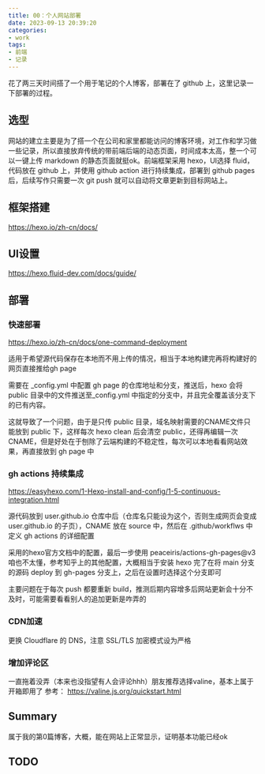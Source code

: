 ```yaml
---
title: 00：个人网站部署
date: 2023-09-13 20:39:20
categories:
- work
tags:
- 前端
- 记录
---
```


花了两三天时间搭了一个用于笔记的个人博客，部署在了 github 上，这里记录一下部署的过程。

<!-- more -->

## 选型

网站的建立主要是为了搭一个在公司和家里都能访问的博客环境，对工作和学习做一些记录，所以直接放弃传统的带前端后端的动态页面，时间成本太高，整一个可以一键上传 markdown 的静态页面就挺ok。前端框架采用 hexo，UI选择 fluid，代码放在 github 上，并使用 github action 进行持续集成，部署到 github pages 后，后续写作只需要一次 git push 就可以自动将文章更新到目标网站上。

## 框架搭建

<https://hexo.io/zh-cn/docs/>

## UI设置

<https://hexo.fluid-dev.com/docs/guide/>

## 部署

### 快速部署

<https://hexo.io/zh-cn/docs/one-command-deployment>

适用于希望源代码保存在本地而不用上传的情况，相当于本地构建完再将构建好的网页直接推给gh page

需要在 _config.yml 中配置 gh page 的仓库地址和分支，推送后，hexo 会将 public 目录中的文件推送至_config.yml 中指定的分支中，并且完全覆盖该分支下的已有内容。

这就导致了一个问题，由于是只传 public 目录，域名映射需要的CNAME文件只能放到 public 下，这样每次 hexo clean 后会清空 public，还得再编辑一次CNAME，但是好处在于刨除了云端构建的不稳定性，每次可以本地看看网站效果，再直接放到 gh page 中

### gh actions 持续集成

<https://easyhexo.com/1-Hexo-install-and-config/1-5-continuous-integration.html>

源代码放到 user.github.io 仓库中后（仓库名只能设为这个，否则生成网页会变成 user.github.io 的子页），CNAME 放在 source 中，然后在 .github/workflws 中定义 gh actions 的详细配置

采用的hexo官方文档中的配置，最后一步使用 peaceiris/actions-gh-pages@v3 咱也不太懂，参考知乎上的其他配置，大概相当于安装 hexo 完了在将 main 分支的源码 deploy 到 gh-pages 分支上，之后在设置时选择这个分支即可

主要问题在于每次 push 都要重新 build，推测后期内容增多后网站更新会十分不及时，可能需要看看别人的追加更新是咋弄的

### CDN加速

更换 Cloudflare 的 DNS，注意 SSL/TLS 加密模式设为严格

### 增加评论区

一直拖着没弄（本来也没指望有人会评论hhh）朋友推荐选择valine，基本上属于开箱即用了
参考： <https://valine.js.org/quickstart.html>

## Summary

属于我的第0篇博客，大概，能在网站上正常显示，证明基本功能已经ok

## TODO
